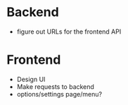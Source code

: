 # Backend

- figure out URLs for the frontend API

# Frontend

- Design UI
- Make requests to backend
- options/settings page/menu?